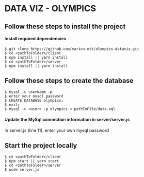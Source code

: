 # DATA VIZ - OLYMPICS

## Follow these steps to install the project 

#### Install required dependencies
```shell
$ git clone https://github.com/marion-ott/olympics-dataviz.git
$ cd <pathToFolder>/client
$ npm install || yarn install
$ cd <pathToFolder>/server
$ npm install || yarn install
```

## Follow these steps to create the database
```shell
$ mysql -u userName -p
$ enter your mysql password
$ CREATE DATABASE olympics;
$ exit;
$ mysql -u <user> -p olympics < pathToFile/data.sql
```

#### Update the MySql connection information in server/server.js
In server.js (line 11), enter your own mysql password


## Start the project locally
```shell
$ cd <pathToFolder>/client
$ npm start || yarn start
$ cd <pathToFolder>/server
$ node server.js
```

